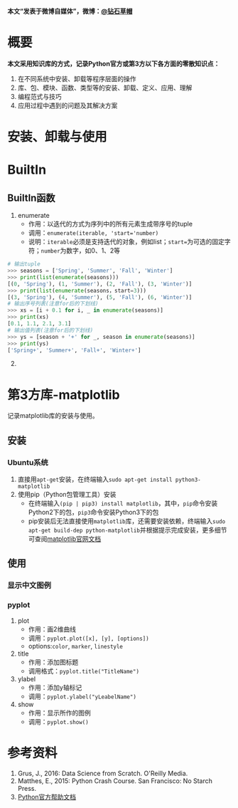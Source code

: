 **本文“发表于微博自媒体”，微博：[@钻石草帽](https://weibo.com/strawhatchan)**

# 概要
**本文采用知识库的方式，记录Python官方或第3方以下各方面的零散知识点：**
1. 在不同系统中安装、卸载等程序层面的操作
2. 库、包、模块、函数、类型等的安装、卸载、定义、应用、理解
3. 编程范式与技巧
4. 应用过程中遇到的问题及其解决方案

# 安装、卸载与使用




# BuiltIn
## BuiltIn函数
1. enumerate
	- 作用：以迭代的方式为序列中的所有元素生成带序号的tuple
	- 调用：`enumerate(iterable, 'start='number)`
	- 说明：`iterable`必须是支持迭代的对象，例如list；`start=`为可选的固定字符；`number`为数字，如0、1、2等
```python
# 输出tuple
>>> seasons = ['Spring', 'Summer', 'Fall', 'Winter']
>>> print(list(enumerate(seasons)))
[(0, 'Spring'), (1, 'Summer'), (2, 'Fall'), (3, 'Winter')]
>>> print(list(enumerate(seasons，start=3)))
[(3, 'Spring'), (4, 'Summer'), (5, 'Fall'), (6, 'Winter')]
# 输出序号列表(注意for后的下划线)
>>> xs = [i + 0.1 for i, _ in enumerate(seasons)]
>>> print(xs)
[0.1, 1.1, 2.1, 3.1]
# 输出值列表(注意for后的下划线)
>>> ys = [season + '+' for _, season in enumerate(seasons)]
>>> print(ys)
['Spring+', 'Summer+', 'Fall+', 'Winter+']
```
2. 




# 第3方库-matplotlib
记录matplotlib库的安装与使用。
## 安装
### Ubuntu系统
1. 直接用`apt-get`安装，在终端输入`sudo apt-get install python3-matplotlib`
2. 使用pip（Python包管理工具）安装
	- 在终端输入`(pip | pip3) install matplotlib`，其中，`pip`命令安装Python2下的包，`pip3`命令安装Python3下的包
	- pip安装后无法直接使用`matplotlib`库，还需要安装依赖，终端输入`sudo apt-get build-dep python-matplotlib`并根据提示完成安装，更多细节可查阅[matplotlib官网文档](https://matplotlib.org/contents.html)

## 使用
### 显示中文图例

### pyplot
1. plot
	- 作用：画2维曲线
	- 调用：`pyplot.plot([x], [y], [options])`
	- options:`color`, `marker`, `linestyle`
2. title
	- 作用：添加图标题
	- 调用格式：`pyplot.title("TitleName")`
3. ylabel
	- 作用：添加y轴标记
	- 调用：`pyplot.ylabel("yLeabelName")`
4. show
	- 作用：显示所作的图例
	- 调用：`pyplot.show()`





# 参考资料
1. Grus, J., 2016: Data Science from Scratch. O'Reilly Media.
2. Matthes, E., 2015: Python Crash Course. San Francisco: No Starch Press.
3. [Python官方帮助文档](https://docs.python.org/3/)
